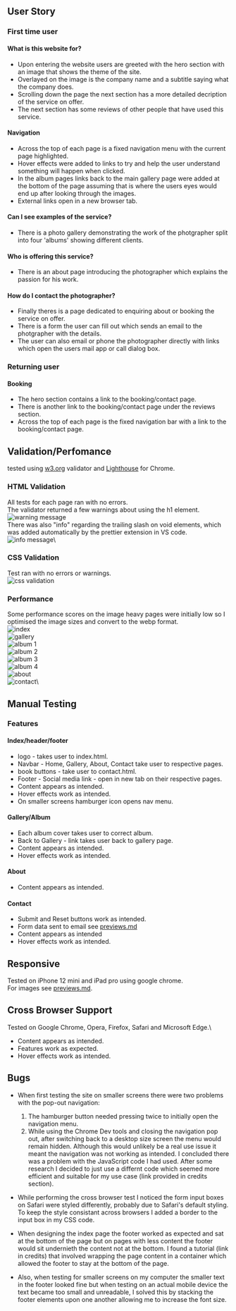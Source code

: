 ## User Story

### First time user

#### What is this website for?

* Upon entering the website users are greeted with the hero section with an image that shows the theme of the site.
* Overlayed on the image is the company name and a subtitle saying what the company does.
* Scrolling down the page the next section has a more detailed decription of the service on offer.
* The next section has some reviews of other people that have used this service.

#### Navigation

* Across the top of each page is a fixed navigation menu with the current page highlighted.
* Hover effects were added to links to try and help the user understand something will happen when clicked.
* In the album pages links back to the main gallery page were added at the bottom of the page assuming that is where the users eyes would end up after looking through the images.
* External links open in a new browser tab.

#### Can I see examples of the service?

* There is a photo gallery demonstrating the work of the photgrapher split into four 'albums' showing different clients.

#### Who is offering this service?

* There is an about page introducing the photographer which explains the passion for his work.

#### How do I contact the photographer?

* Finally theres is a page dedicated to enquiring about or booking the service on offer.
* There is a form the user can fill out which sends an email to the photgrapher with the details.
* The user can also email or phone the photographer directly with links which open the users mail app or call dialog box.

### Returning user

#### Booking

* The hero section contains a link to the booking/contact page.
* There is another link to the booking/contact page under the reviews section.
* Across the top of each page is the fixed navigation bar with a link to the booking/contact page.

## Validation/Perfomance

tested using [w3.org](https://validator.w3.org/) validator and [Lighthouse](https://chromewebstore.google.com/detail/lighthouse/blipmdconlkpinefehnmjammfjpmpbjk) for Chrome.

### HTML Validation

All tests for each page ran with no errors.\
The validator returned a few warnings about using the h1 element.\
 ![warning message](assets/readme/htmlvalidwarn.png)\
 There was also "info" regarding the trailing slash on void elements, which was added automatically by the prettier extension in VS code.\
 ![info message](assets/readme/htmlvalidinfo-slash.png)\

 ### CSS Validation

Test ran with no errors or warnings.\
![css validation](assets/readme/cssvalid.png)

 ### Performance

 Some performance scores on the image heavy pages were initially low so I optimised the image sizes and convert to the webp format.\
 ![index](assets/readme/lighthouse/lh-index.png)\
 ![gallery](assets/readme/lighthouse/lh-gallery.png)\
 ![album 1](assets/readme/lighthouse/lh-album1.png)\
 ![album 2](assets/readme/lighthouse/lh-album2.png)\
 ![album 3](assets/readme/lighthouse/lh-album3.png)\
 ![album 4](assets/readme/lighthouse/lh-album4.png)\
 ![about](assets/readme/lighthouse/lh-about.png)\
 ![contact](assets/readme/lighthouse/lh-contact.png)\

## Manual Testing

### Features

#### Index/header/footer

* logo - takes user to index.html.
* Navbar - Home, Gallery, About, Contact take user to respective pages.
* book buttons - take user to contact.html.
* Footer - Social media link - open in new tab on their respective pages.
* Content appears as intended.
* Hover effects work as intended.
* On smaller screens hamburger icon opens nav menu.

#### Gallery/Album

* Each album cover takes user to correct album.
* Back to Gallery - link takes user back to gallery page.
* Content appears as intended.
* Hover effects work as intended.

#### About

* Content appears as intended.

#### Contact

* Submit and Reset buttons work as intended.
* Form data sent to email see [previews.md](previews.md#form)
* Content appears as intended
* Hover effects work as intended.

## Responsive

Tested on iPhone 12 mini and iPad pro using google chrome.\
For images see [previews.md](previews.md#site-preview).

## Cross Browser Support

Tested on Google Chrome, Opera, Firefox, Safari and Microsoft Edge.\

* Content appears as intended.
* Features work as expected.
* Hover effects work as intended.

## Bugs

* When first testing the site on smaller screens there were two problems with the pop-out navigation:
	1. The hamburger button needed pressing twice to initially open the navigation menu.
	2. While using the Chrome Dev tools and closing the navigation pop out, after switching back to a desktop size screen the menu would remain hidden. Although this would unlikely be a real use issue it meant the navigation was not working as intended.
I concluded there was a problem with the JavaScript code I had used. After some research I decided to just use a differnt code which seemed more efficient and suitable for my use case (link provided in credits section).

* While performing the cross browser test I noticed the form input boxes on Safari were styled differently, probably due to Safari's default styling. To keep the style consistant across browsers I added a border to the input box in my CSS code.

* When designing the index page the footer worked as expected and sat at the bottom of the page but on pages with less content the footer would sit undernieth the content not at the bottom. I found a tutorial (link in credits) that involved wrapping the page content in a container which allowed the footer to stay at the bottom of the page.

* Also, when testing for smaller screens on my computer the smaller text in the footer looked fine but when testing on an actual mobile device the text became too small and unreadable, I solved this by stacking the footer elements upon one another allowing me to increase the font size.